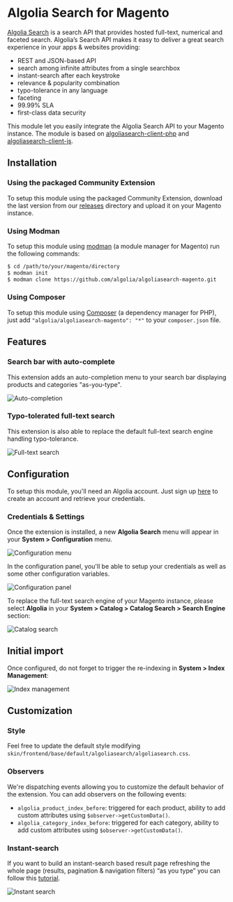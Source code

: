 Algolia Search for Magento
==================

[Algolia Search](http://www.algolia.com) is a search API that provides hosted full-text, numerical and faceted search.
Algolia’s Search API makes it easy to deliver a great search experience in your apps & websites providing:

 * REST and JSON-based API
 * search among infinite attributes from a single searchbox
 * instant-search after each keystroke
 * relevance & popularity combination
 * typo-tolerance in any language
 * faceting
 * 99.99% SLA
 * first-class data security


This module let you easily integrate the Algolia Search API to your Magento instance. The module is based on [algoliasearch-client-php](https://github.com/algolia/algoliasearch-client-php) and [algoliasearch-client-js](https://github.com/algolia/algoliasearch-client-js).


Installation
--------------

### Using the packaged Community Extension

To setup this module using the packaged Community Extension, download the last version from our [releases](https://github.com/algolia/algoliasearch-magento/tree/master/releases) directory and upload it on your Magento instance.

### Using Modman

To setup this module using [modman](https://github.com/colinmollenhour/modman) (a module manager for Magento) run the following commands:

```sh
$ cd /path/to/your/magento/directory
$ modman init
$ modman clone https://github.com/algolia/algoliasearch-magento.git
```

### Using Composer

To setup this module using [Composer](https://getcomposer.org/) (a dependency manager for PHP), just add ```"algolia/algoliasearch-magento": "*"``` to your ```composer.json``` file.

Features
--------

### Search bar with auto-complete

This extension adds an auto-completion menu to your search bar displaying products and categories "as-you-type".

![Auto-completion](doc/auto-completion.gif)

### Typo-tolerated full-text search

This extension is also able to replace the default full-text search engine handling typo-tolerance.

![Full-text search](doc/fts.png)


Configuration
--------------

To setup this module, you'll need an Algolia account. Just sign up [here](http://www.algolia.com/users/sign_up) to create an account and retrieve your credentials.

### Credentials & Settings

Once the extension is installed, a new **Algolia Search** menu will appear in your **System > Configuration** menu.

![Configuration menu](doc/configuration-menu.png)

In the configuration panel, you'll be able to setup your credentials as well as some other configuration variables.

![Configuration panel](doc/configuration-panel.png)

To replace the full-text search engine of your Magento instance, please select **Algolia** in your **System > Catalog > Catalog Search > Search Engine** section:

![Catalog search](doc/catalog-search.png)

Initial import
-----------------

Once configured, do not forget to trigger the re-indexing in **System > Index Management**:

![Index management](doc/index-management.png)


Customization
------------

### Style

Feel free to update the default style modifying ```skin/frontend/base/default/algoliasearch/algoliasearch.css```.

### Observers

We're dispatching events allowing you to customize the default behavior of the extension. You can add observers on the following events:

 * ```algolia_product_index_before```: triggered for each product, ability to add custom attributes using ```$observer->getCustomData()```.
 * ```algolia_category_index_before```:  triggered for each category, ability to add custom attributes using ```$observer->getCustomData()```.

### Instant-search

If you want to build an instant-search based result page refreshing the whole page (results, pagination & navigation filters) “as you type” you can follow this [tutorial](http://www.algolia.com/doc/tutorials/instant-search).

![Instant search](doc/instant-search.gif)

